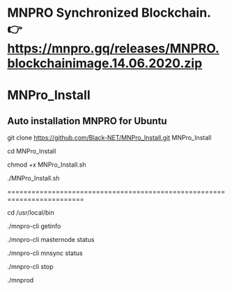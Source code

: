 # MNPRO Synchronized Blockchain. :point_right:  https://mnpro.gq/releases/MNPRO.blockchainimage.14.06.2020.zip


# MNPro_Install

## Auto installation MNPRO for Ubuntu

git clone  https://github.com/Black-NET/MNPro_Install.git MNPro_Install

cd MNPro_Install

chmod +x MNPro_Install.sh

./MNPro_Install.sh

=========================================================================

cd /usr/local/bin

./mnpro-cli getinfo

./mnpro-cli masternode status

./mnpro-cli mnsync status

./mnpro-cli stop

./mnprod
